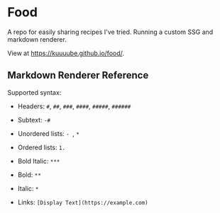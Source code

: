 # Food

A repo for easily sharing recipes I've tried. Running a custom SSG and markdown renderer.

View at https://kuuuube.github.io/food/.

## Markdown Renderer Reference

Supported syntax:

- Headers: `#`, `##`, `###`, `####`, `#####`, `######`

- Subtext: `-#`

- Unordered lists: `- `, `* `

- Ordered lists: `1. `

- Bold Italic: `***`

- Bold: `**`

- Italic: `*`

- Links: `[Display Text](https://example.com)`
